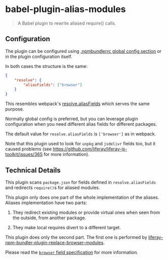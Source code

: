 # babel-plugin-alias-modules

> A Babel plugin to rewrite aliased require() calls.

## Configuration

The plugin can be configured using [.npmbundlerrc global config section](https://github.com/liferay/liferay-frontend-projects/tree/master/maintenance/projects/js-toolkit/docs/.npmbundlerrc-file-reference.md#config) or in the plugin configuration itself.

In both cases the structure is the same:

```json
{
	"resolve": {
		"aliasFields": ["browser"]
	}
}
```

This resembles webpack's [resolve.aliasFields](https://webpack.js.org/configuration/resolve/#resolvealiasfields) which serves the same purpose.

Normally global config is preferred, but you can leverage plugin configuration when you need different alias fields for different packages.

The default value for `resolve.aliasFields` is `['browser']` as in webpack.

Note that this plugin used to look for `unpkg` and `jsdelivr` fields too, but it caused problems (see https://github.com/liferay/liferay-js-toolkit/issues/365 for more information).

## Technical Details

This plugin scans `package.json` for fields defined in `resolve.aliasFields` and redirects `require()`s for aliased modules.

This plugin only does one part of the whole implementation of the aliases. Aliases implementation have two parts:

1.  They redirect existing modules or provide virtual ones when seen from the outside, from another package.

2.  They make local requires divert to a different target.

This plugin does only the second part. The first one is performed by [liferay-npm-bundler-plugin-replace-browser-modules](https://github.com/liferay/liferay-frontend-projects/tree/master/maintenance/projects/js-toolkit/packages/liferay-npm-bundler-plugin-replace-browser-modules).

Please read the [`browser` field specification](https://github.com/defunctzombie/package-browser-field-spec) for more information.
